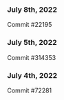 ### July 8th, 2022

Commit #22195

### July 5th, 2022

Commit #314353


### July 4th, 2022

Commit #72281

